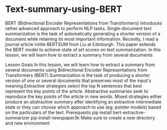 # Text-summary-using-BERT


BERT (Bidirectional Encoder Representations from Transformers) introduces rather advanced approach to perform NLP tasks. Single-document text summarization is the task of automatically generating a shorter version of a document while retaining its most important information. Recently, I read a journal article intitle BERTSUM from Liu at Edinburgh. This paper extends the BERT model to achieve state of art scores on text summarization. In this lesson, we will learn how to extract a summary from several documents


Lesson Goals
In this lesson, we will learn how to extract a summary from several documents using Bidirectional Encoder Representations from Transformers (BERT).Summarization is the task of producing a shorter version of one or several documents that preserves most of the input's meaning.Extractive strategies select the top N sentences that best represent the key points of the article. Abstractive summaries seek to reproduce the key points of the article in new words. Mixed strategies either produce an abstractive summary after identifying an extractive intermediate state or they can choose which approach to use (eg: pointer models) based on the particulars of the text.
Prerequests
pip install bert-extractive-summarizer
pip install newspaper3k
Make sure to create a new directory and new environment
